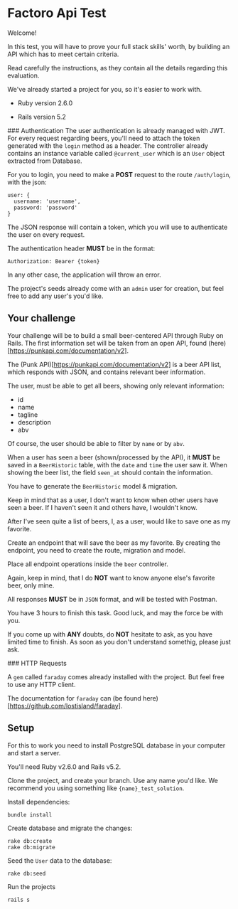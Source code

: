 # Factoro Api Test

Welcome!

In this test, you will have to prove your full stack skills' worth, by building an API which has to meet certain criteria.

Read carefully the instructions, as they contain all the details regarding this evaluation.

We've already started a project for you, so it's easier to work with.

* Ruby version
  2.6.0

* Rails version
  5.2

### Authentication
The user authentication is already managed with JWT. For every request regarding beers, you'll need to attach the token generated with the `login` method as a header. The controller already contains an instance variable called `@current_user` which is an `User` object extracted from Database.

For you to login, you need to make a **POST** request to the route `/auth/login`, with the json:
```
user: {
  username: 'username',
  password: 'password'
}
```

The JSON response will contain a token, which you will use to authenticate the user on every request.

The authentication header **MUST** be in the format:
```
Authorization: Bearer {token}
```
In any other case, the application will throw an error.

The project's seeds already come with an `admin` user for creation, but feel free to add any user's you'd like.

## Your challenge

Your challenge will be to build a small beer-centered API through Ruby on Rails. The first information set will be taken from an open API, found (here)[https://punkapi.com/documentation/v2].

The (Punk API)[https://punkapi.com/documentation/v2] is a beer API list, which responds with JSON, and contains relevant beer information.

The user, must be able to get all beers, showing only relevant information:

* id
* name
* tagline
* description
* abv

Of course, the user should be able to filter by `name` or by `abv`.

When a user has seen a beer (shown/processed by the API), it **MUST** be saved in a `BeerHistoric` table, with the `date` and `time` the user saw it. When showing the beer list, the field `seen_at` should contain the information.

You have to generate the `BeerHistoric` model & migration.

Keep in mind that as a user, I don't want to know when other users have seen a beer. If I haven't seen it and others have, I wouldn't know.

After I've seen quite a list of beers, I, as a user, would like to save one as my favorite.

Create an endpoint that will save the beer as my favorite. By creating the endpoint, you need to create the route, migration and model.

Place all endpoint operations inside the `beer` controller.

Again, keep in mind, that I do **NOT** want to know anyone else's favorite beer, only mine.

All responses **MUST** be in `JSON` format, and will be tested with Postman.

You have 3 hours to finish this task. Good luck, and may the force be with you.

If you come up with **ANY** doubts, do **NOT** hesitate to ask, as you have limited time to finish. As soon as you don't understand somethig, please just ask.

### HTTP Requests

A `gem` called `faraday` comes already installed with the project. But feel free to use any HTTP client.

The documentation for `faraday` can (be found here)[https://github.com/lostisland/faraday].

## Setup

For this to work you need to install PostgreSQL database in your computer and start a server.

You'll need Ruby v2.6.0 and Rails v5.2. 

Clone the project, and create your branch. Use any name you'd like. We recommend you using something like `{name}_test_solution`.

Install dependencies:
```
bundle install
```

Create database and migrate the changes:
```
rake db:create
rake db:migrate
```

Seed the `User` data to the database:
```
rake db:seed
```

Run the projects
```
rails s
```